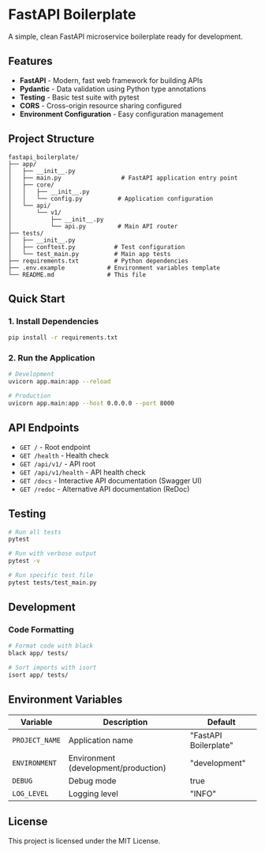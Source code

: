 # FastAPI Boilerplate

A simple, clean FastAPI microservice boilerplate ready for development.

## Features

- **FastAPI** - Modern, fast web framework for building APIs
- **Pydantic** - Data validation using Python type annotations
- **Testing** - Basic test suite with pytest
- **CORS** - Cross-origin resource sharing configured
- **Environment Configuration** - Easy configuration management

## Project Structure

```
fastapi_boilerplate/
├── app/
│   ├── __init__.py
│   ├── main.py                 # FastAPI application entry point
│   ├── core/
│   │   ├── __init__.py
│   │   └── config.py          # Application configuration
│   └── api/
│       └── v1/
│           ├── __init__.py
│           └── api.py         # Main API router
├── tests/
│   ├── __init__.py
│   ├── conftest.py           # Test configuration
│   └── test_main.py          # Main app tests
├── requirements.txt          # Python dependencies
├── .env.example            # Environment variables template
└── README.md               # This file
```

## Quick Start

### 1. Install Dependencies

```bash
pip install -r requirements.txt
```

### 2. Run the Application

```bash
# Development
uvicorn app.main:app --reload

# Production
uvicorn app.main:app --host 0.0.0.0 --port 8000
```

## API Endpoints

- `GET /` - Root endpoint
- `GET /health` - Health check
- `GET /api/v1/` - API root
- `GET /api/v1/health` - API health check
- `GET /docs` - Interactive API documentation (Swagger UI)
- `GET /redoc` - Alternative API documentation (ReDoc)

## Testing

```bash
# Run all tests
pytest

# Run with verbose output
pytest -v

# Run specific test file
pytest tests/test_main.py
```

## Development

### Code Formatting

```bash
# Format code with black
black app/ tests/

# Sort imports with isort
isort app/ tests/
```

## Environment Variables

| Variable       | Description                          | Default               |
| -------------- | ------------------------------------ | --------------------- |
| `PROJECT_NAME` | Application name                     | "FastAPI Boilerplate" |
| `ENVIRONMENT`  | Environment (development/production) | "development"         |
| `DEBUG`        | Debug mode                           | true                  |
| `LOG_LEVEL`    | Logging level                        | "INFO"                |

## License

This project is licensed under the MIT License.
